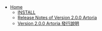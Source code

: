 * [Home](https://github.com/ccns/dreamlandbbs/wiki)
  + [INSTALL](https://github.com/ccns/dreamlandbbs/wiki/INSTALL)
  + [Release Notes of Version 2.0.0 Artoria](https://github.com/ccns/dreambbs/wiki/Release-Notes-of-Version-2.0.0---Artoria)
  + [Version 2.0.0 Artoria 發行說明](https://github.com/ccns/dreambbs/wiki/Release-Notes-of-Version-2.0.0-Artoria---zh_TW)